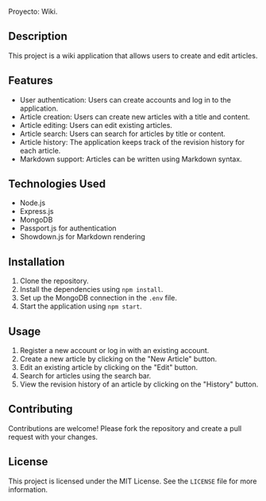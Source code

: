 Proyecto: Wiki. 
## Description
This project is a wiki application that allows users to create and edit articles.

## Features
- User authentication: Users can create accounts and log in to the application.
- Article creation: Users can create new articles with a title and content.
- Article editing: Users can edit existing articles.
- Article search: Users can search for articles by title or content.
- Article history: The application keeps track of the revision history for each article.
- Markdown support: Articles can be written using Markdown syntax.

## Technologies Used
- Node.js
- Express.js
- MongoDB
- Passport.js for authentication
- Showdown.js for Markdown rendering

## Installation
1. Clone the repository.
2. Install the dependencies using `npm install`.
3. Set up the MongoDB connection in the `.env` file.
4. Start the application using `npm start`.

## Usage
1. Register a new account or log in with an existing account.
2. Create a new article by clicking on the "New Article" button.
3. Edit an existing article by clicking on the "Edit" button.
4. Search for articles using the search bar.
5. View the revision history of an article by clicking on the "History" button.

## Contributing
Contributions are welcome! Please fork the repository and create a pull request with your changes.

## License
This project is licensed under the MIT License. See the `LICENSE` file for more information.